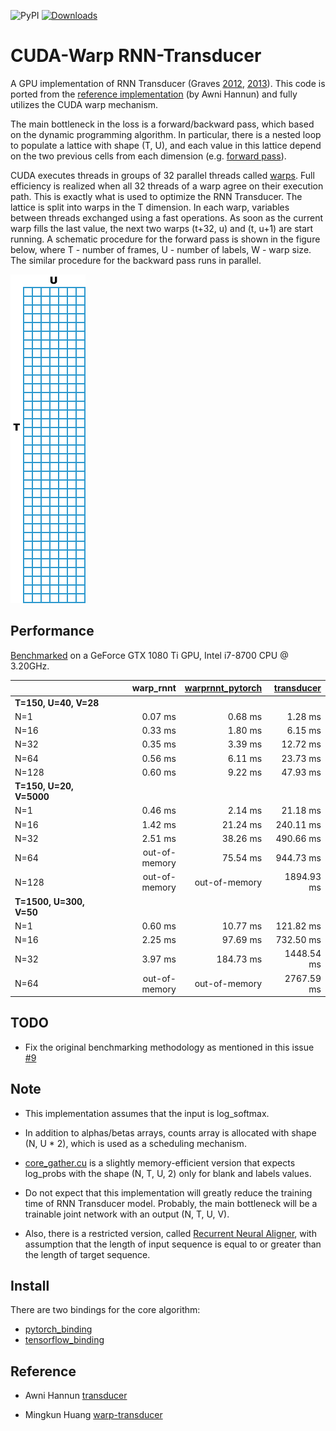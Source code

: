 ![PyPI](https://img.shields.io/pypi/v/warp-rnnt.svg)
[![Downloads](https://pepy.tech/badge/warp-rnnt)](https://pepy.tech/project/warp-rnnt)

# CUDA-Warp RNN-Transducer
A GPU implementation of RNN Transducer (Graves [2012](https://arxiv.org/abs/1211.3711), [2013](https://arxiv.org/abs/1303.5778)).
This code is ported from the [reference implementation](https://github.com/awni/transducer/blob/master/ref_transduce.py) (by Awni Hannun)
and fully utilizes the CUDA warp mechanism.

The main bottleneck in the loss is a forward/backward pass, which based on the dynamic programming algorithm.
In particular, there is a nested loop to populate a lattice with shape (T, U),
and each value in this lattice depend on the two previous cells from each dimension (e.g. [forward pass](https://github.com/awni/transducer/blob/6b37e98c21551c7ed2181e2f526053bae8ae94d2/ref_transduce.py#L56)).

CUDA executes threads in groups of 32 parallel threads called [warps](https://docs.nvidia.com/cuda/cuda-c-programming-guide/index.html#simt-architecture).
Full efficiency is realized when all 32 threads of a warp agree on their execution path.
This is exactly what is used to optimize the RNN Transducer. The lattice is split into warps in the T dimension.
In each warp, variables between threads exchanged using a fast operations.
As soon as the current warp fills the last value, the next two warps (t+32, u) and (t, u+1) are start running. 
A schematic procedure for the forward pass is shown in the figure below, where T - number of frames, U - number of labels, W - warp size.
The similar procedure for the backward pass runs in parallel.

![](lattice.gif)


## Performance
[Benchmarked](pytorch_binding/benchmark.py) on a GeForce GTX 1080 Ti GPU, Intel i7-8700 CPU @ 3.20GHz.

|                         |    warp_rnnt    | [warprnnt_pytorch](https://github.com/HawkAaron/warp-transducer/tree/master/pytorch_binding) | [transducer](https://github.com/awni/transducer) |
| :---------------------- | ------------------: | ------------------: | ------------------: |
|  **T=150, U=40, V=28**  | 
|         N=1             |       0.07 ms       |       0.68 ms       |       1.28 ms       |
|         N=16            |       0.33 ms       |       1.80 ms       |       6.15 ms       |
|         N=32            |       0.35 ms       |       3.39 ms       |      12.72 ms       |
|         N=64            |       0.56 ms       |       6.11 ms       |      23.73 ms       |
|         N=128           |       0.60 ms       |       9.22 ms       |      47.93 ms       |
| **T=150, U=20, V=5000** |
|         N=1             |       0.46 ms       |       2.14 ms       |      21.18 ms       |
|         N=16            |       1.42 ms       |      21.24 ms       |     240.11 ms       |
|         N=32            |       2.51 ms       |      38.26 ms       |     490.66 ms       |
|         N=64            |    out-of-memory    |      75.54 ms       |     944.73 ms       |
|         N=128           |    out-of-memory    |    out-of-memory    |    1894.93 ms       |
| **T=1500, U=300, V=50** |
|         N=1             |       0.60 ms       |      10.77 ms       |     121.82 ms       |
|         N=16            |       2.25 ms       |      97.69 ms       |     732.50 ms       |
|         N=32            |       3.97 ms       |     184.73 ms       |    1448.54 ms       |
|         N=64            |    out-of-memory    |     out-of-memory   |    2767.59 ms       |

## TODO

- Fix the original benchmarking methodology as mentioned in this issue [#9](../../issues/9)

## Note

- This implementation assumes that the input is log_softmax.

- In addition to alphas/betas arrays, counts array is allocated with shape (N, U * 2), which is used as a scheduling mechanism.

- [core_gather.cu](core_gather.cu) is a slightly memory-efficient version that expects log_probs with the shape (N, T, U, 2) only for blank and labels values.

- Do not expect that this implementation will greatly reduce the training time of RNN Transducer model. Probably, the main bottleneck will be a trainable joint network with an output (N, T, U, V).

- Also, there is a restricted version, called [Recurrent Neural Aligner](https://github.com/1ytic/warp-rna), with assumption that the length of input sequence is equal to or greater than the length of target sequence.


## Install
There are two bindings for the core algorithm:
- [pytorch_binding](pytorch_binding)
- [tensorflow_binding](tensorflow_binding)


## Reference
- Awni Hannun [transducer](https://github.com/awni/transducer)

- Mingkun Huang [warp-transducer](https://github.com/HawkAaron/warp-transducer)
